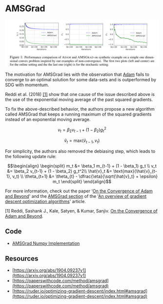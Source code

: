 # AMSGrad

![AMSGrad Example](doc/amsgrad_example.png)

The motivation for AMSGrad lies with the observation that [Adam](https://ml-explained.com/blog/adam-explained) fails to converge to an optimal solution for some data-sets and is outperformed by SDG with momentum.

Reddi et al. (2018) <a href="#citation1">[1]</a> show that one cause of the issue described above is the use of the exponential moving average of the past squared gradients.

To fix the above-described behavior, the authors propose a new algorithm called AMSGrad that keeps a running maximum of the squared gradients instead of an exponential moving average.

$$v_t = \beta_2 v_{t-1} + (1 - \beta_2) g_t^2$$

$$\hat{v}_t = \text{max}(\hat{v}_{t-1}, v_t)$$

For simplicity, the authors also removed the debiasing step, which leads to the following update rule:

$$\begin{align} \begin{split} m_t &= \beta_1 m_{t-1} + (1 - \beta_1) g_t \\ v_t &= \beta_2 v_{t-1} + (1 - \beta_2) g_t^2\\ \hat{v}_t &= \text{max}(\hat{v}_{t-1}, v_t) \\ \theta_{t+1} &= \theta_{t} - \dfrac{\eta}{\sqrt{\hat{v}_t} + \epsilon} m_t \end{split} \end{align}$$

For more information, check out the paper '[On the Convergence of Adam and Beyond](https://arxiv.org/abs/1904.09237v1)' and the [AMSGrad section](https://ruder.io/optimizing-gradient-descent/index.html#amsgrad) of the '[An overview of gradient descent optimization algorithms](https://ruder.io/optimizing-gradient-descent/index.html)' article.

<p id="citation1">[1] Reddi, Sashank J., Kale, Satyen, & Kumar, Sanjiv. <a href="https://arxiv.org/abs/1904.09237v1">On the Convergence of Adam and Beyond</a>.</p>

## Code

- [AMSGrad Numpy Implementation](code/amsgrad.py)

## Resources

- [https://arxiv.org/abs/1904.09237v1](https://arxiv.org/abs/1904.09237v1)
- [https://paperswithcode.com/method/amsgrad](https://paperswithcode.com/method/amsgrad)
- [https://ruder.io/optimizing-gradient-descent/index.html#amsgrad](https://ruder.io/optimizing-gradient-descent/index.html#amsgrad)
